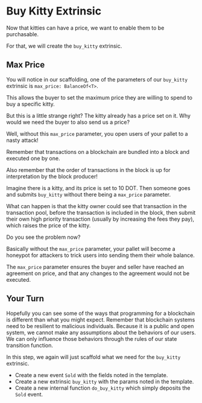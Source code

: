 # Buy Kitty Extrinsic

Now that kitties can have a price, we want to enable them to be purchasable.

For that, we will create the `buy_kitty` extrinsic.

## Max Price

You will notice in our scaffolding, one of the parameters of our `buy_kitty` extrinsic is `max_price: BalanceOf<T>`.

This allows the buyer to set the maximum price they are willing to spend to buy a specific kitty.

But this is a little strange right? The kitty already has a price set on it. Why would we need the buyer to also send us a price?

Well, without this `max_price` parameter, you open users of your pallet to a nasty attack!

Remember that transactions on a blockchain are bundled into a block and executed one by one.

Also remember that the order of transactions in the block is up for interpretation by the block producer!

Imagine there is a kitty, and its price is set to 10 DOT. Then someone goes and submits `buy_kitty` without there being a `max_price` parameter.

What can happen is that the kitty owner could see that transaction in the transaction pool, before the transaction is included in the block, then submit their own high priority transaction (usually by increasing the fees they pay), which raises the price of the kitty.

Do you see the problem now?

Basically without the `max_price` parameter, your pallet will become a honeypot for attackers to trick users into sending them their whole balance.

The `max_price` parameter ensures the buyer and seller have reached an agreement on price, and that any changes to the agreement would not be executed.

## Your Turn

Hopefully you can see some of the ways that programming for a blockchain is different than what you might expect. Remember that blockchain systems need to be resilient to malicious individuals. Because it is a public and open system, we cannot make any assumptions about the behaviors of our users. We can only influence those behaviors through the rules of our state transition function.

In this step, we again will just scaffold what we need for the `buy_kitty` extrinsic.

- Create a new event `Sold` with the fields noted in the template.
- Create a new extrinsic `buy_kitty` with the params noted in the template.
- Create a new internal function `do_buy_kitty` which simply deposits the `Sold` event.
